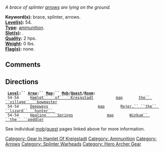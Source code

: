 *A brace of splinter [arrows](:Category:_Arrows.md "wikilink") are lying
on the ground.*

**Keyword(s):** brace, splinter, arrows.  
**[Level(s)](Object_Level.md "wikilink"):** 54.  
**[Type](:Category:_Object_Types.md "wikilink"):**
[ammunition](:Category:_Ammunition.md "wikilink").  
**[Slot(s)](Object_Slots.md "wikilink"):** <held>.  
**[Quality](Object_Quality.md "wikilink"):** 2 hps.  
**[Weight](Object_Weight.md "wikilink"):** 0 lbs.  
**[Flag(s)](:Category:_Object_Flags.md "wikilink"):** none.  

## Comments

## Directions

` `**[`Level`](Object_Level.md "wikilink")`:`` `[`Area`](:Category:_Areas.md "wikilink")`:`` `[`Map`](:Category:_Maps.md "wikilink")`:`` `[`Mob`](:Category:_Mobs.md "wikilink")`/`[`Quest`](:Category:_Ticket_Quests.md "wikilink")`/`[`Room`](:Category:_Rooms.md "wikilink")`:`**  
` 54-54     `[`Hamlet`` ``of`` ``Kreigstadt`](:Category:_Hamlet_Of_Kreigstadt.md "wikilink")`          `[`map`](Hamlet_Of_Kreigstadt_Map.md "wikilink")`       `[`the`` ``village`` ``bowmaster`](Village_Bowmaster.md "wikilink")  
` 54-54     `[`Deepways`](:Category:_Deepways.md "wikilink")`                      `[`map`](Deepways_Map.md "wikilink")`       `[`Rojer,`` ``the`` ``lizard`` ``hunter`` `](Rojer.md "wikilink")  
` 54-54     `[`Healing`` ``Springs`](:Category:_Healing_Springs.md "wikilink")`               `[`map`](Healing_Springs_Map.md "wikilink")`       `[`Winkum`` ``the`` ``peddler`](Winkum.md "wikilink")

See individual
[mob](:Category:_Mobs.md "wikilink")/[quest](:Category:_Ticket_Quests.md "wikilink")
pages linked above for more information.

[Category: Gear In Hamlet Of
Kreigstadt](Category:_Gear_In_Hamlet_Of_Kreigstadt "wikilink")
[Category: Ammunition](Category:_Ammunition "wikilink") [Category:
Arrows](Category:_Arrows "wikilink") [Category: Splinter
Warheads](Category:_Splinter_Warheads "wikilink") [Category: Hero Archer
Gear](Category:_Hero_Archer_Gear "wikilink")
